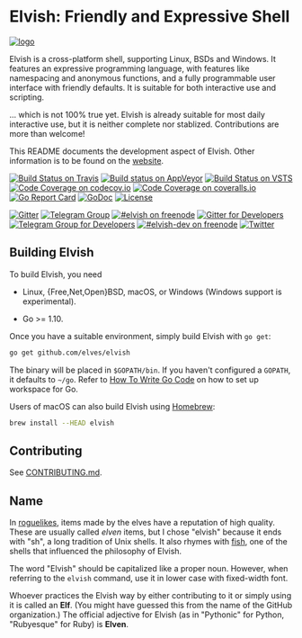 # Elvish: Friendly and Expressive Shell

[![logo](https://elv.sh/assets/logo.svg)](https://elv.sh/)

Elvish is a cross-platform shell, supporting Linux, BSDs and Windows. It features an expressive programming language, with features like namespacing and anonymous functions, and a fully programmable user interface with friendly defaults. It is suitable for both interactive use and scripting.

... which is not 100% true yet. Elvish is already suitable for most daily interactive use, but it is neither complete nor stablized. Contributions are more than welcome!

This README documents the development aspect of Elvish. Other information is to be found on the [website](https://elv.sh).

[![Build Status on Travis](https://img.shields.io/travis/elves/elvish.svg?logo=travis&label=linux%20%26%20macOS)](https://travis-ci.org/elves/elvish)
[![Build status on AppVeyor](https://img.shields.io/appveyor/ci/xiaq/elvish.svg?logo=appveyor&label=windows)](https://ci.appveyor.com/project/xiaq/elvish)
[![Build Status on VSTS](https://img.shields.io/vso/build/xiaq/13c48a6c-b2dc-472e-af6c-169bf448f8e6/1.svg?logo=tfs&label=macOS)](https://xiaq.visualstudio.com/elvish/_build)
[![Code Coverage on codecov.io](https://img.shields.io/codecov/c/github/elves/elvish.svg?label=codecov)](https://codecov.io/gh/elves/elvish)
[![Code Coverage on coveralls.io](https://img.shields.io/coveralls/github/elves/elvish.svg?label=coveralls)](https://coveralls.io/github/elves/elvish)
[![Go Report Card](https://goreportcard.com/badge/github.com/elves/elvish)](https://goreportcard.com/report/github.com/elves/elvish)
[![GoDoc](https://img.shields.io/badge/godoc-api-blue.svg)](http://godoc.org/github.com/elves/elvish)
[![License](https://img.shields.io/badge/BSD-2--clause-blue.svg)](https://github.com/elves/elvish/blob/master/LICENSE)

[![Gitter](https://img.shields.io/badge/gitter-elvish--public-blue.svg?logo=gitter-white)](https://gitter.im/elves/elvish-public)
[![Telegram Group](https://img.shields.io/badge/telegram-@elvish-blue.svg)](https://telegram.me/elvish)
[![#elvish on freenode](https://img.shields.io/badge/freenode-%23elvish-blue.svg)](https://webchat.freenode.net/?channels=elvish)
[![Gitter for Developers](https://img.shields.io/badge/gitter-elvish--dev-000000.svg?logo=gitter-white)](https://gitter.im/elves/elvish-dev)
[![Telegram Group for Developers](https://img.shields.io/badge/telegram-@elvish__dev-000000.svg)](https://telegram.me/elvish_dev)
[![#elvish-dev on freenode](https://img.shields.io/badge/freenode-%23elvish--dev-000000.svg)](https://webchat.freenode.net/?channels=elvish-dev)
[![Twitter](https://img.shields.io/twitter/url/http/shields.io.svg?style=social)](https://twitter.com/RealElvishShell)


## Building Elvish

To build Elvish, you need

*   Linux, {Free,Net,Open}BSD, macOS, or Windows (Windows support is experimental).

*   Go >= 1.10.

Once you have a suitable environment, simply build Elvish with `go get`:

```sh
go get github.com/elves/elvish
```

The binary will be placed in `$GOPATH/bin`. If you haven't configured a
`GOPATH`, it defaults to `~/go`. Refer to [How To Write Go
Code](http://golang.org/doc/code.html) on how to set up workspace for Go.


Users of macOS can also build Elvish using [Homebrew](http://brew.sh):

```sh
brew install --HEAD elvish
```


## Contributing

See [CONTRIBUTING.md](CONTRIBUTING.md).


## Name

In [roguelikes](https://en.wikipedia.org/wiki/Roguelike), items made by the elves have a reputation of high quality. These are usually called *elven* items, but I chose "elvish" because it ends with "sh", a long tradition of Unix shells. It also rhymes with [fish](https://fishshell.com), one of the shells that influenced the philosophy of Elvish.

The word "Elvish" should be capitalized like a proper noun. However, when referring to the `elvish` command, use it in lower case with fixed-width font.

Whoever practices the Elvish way by either contributing to it or simply using it is called an **Elf**. (You might have guessed this from the name of the GitHub organization.) The official adjective for Elvish (as in "Pythonic" for Python, "Rubyesque" for Ruby) is **Elven**.
